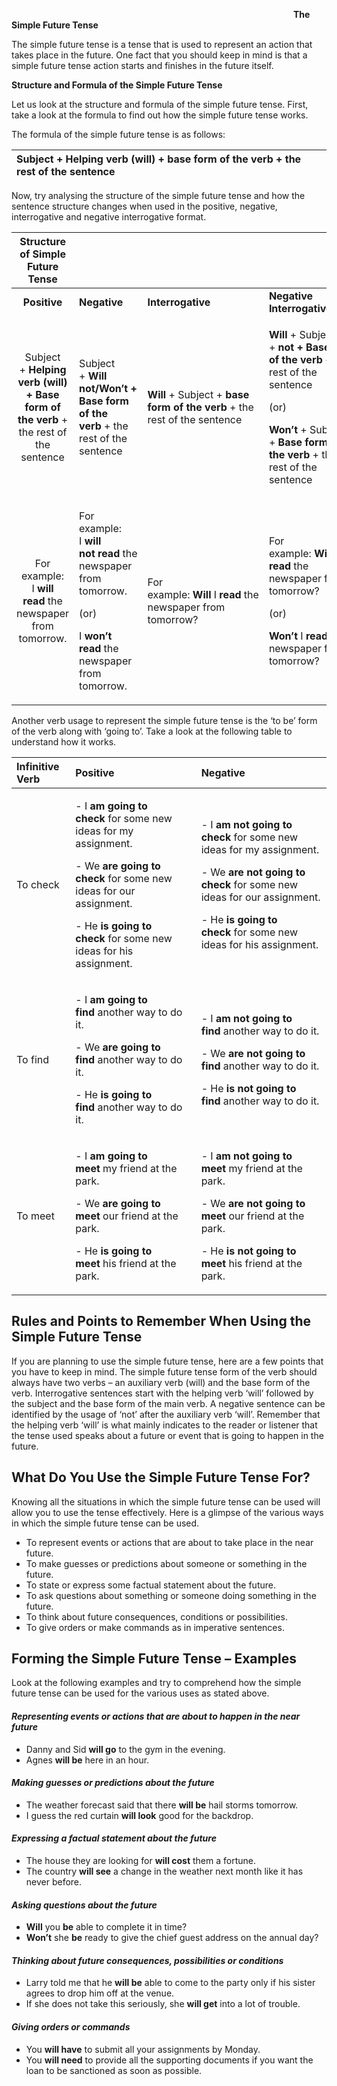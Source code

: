 ﻿`                                                               `**The Simple Future Tense**



The simple future tense is a tense that is used to represent an action that takes place in the future. One fact that you should keep in mind is that a simple future tense action starts and finishes in the future itself.

**Structure and Formula of the Simple Future Tense**

Let us look at the structure and formula of the simple future tense. First, take a look at the formula to find out how the simple future tense works.

The formula of the simple future tense is as follows:

|Subject + **Helping verb (will) + base form of the verb** + the rest of the sentence|
| :- |

Now, try analysing the structure of the simple future tense and how the sentence structure changes when used in the positive, negative, interrogative and negative interrogative format.

|Structure of Simple Future Tense||||
| :-: | :- | :- | :- |
|**Positive**|**Negative**|**Interrogative**|**Negative Interrogative**|
|Subject + **Helping verb (will) + Base form of the verb** + the rest of the sentence|Subject + **Will not/Won’t + Base form of the verb** + the rest of the sentence|**Will** + Subject + **base form of the verb** + the rest of the sentence|<p>**Will** + Subject + **not + Base form of the verb** + the rest of the sentence</p><p>(or)</p><p>**Won’t** + Subject + **Base form of the verb** + the rest of the sentence</p>|
|For example: I **will read** the newspaper from tomorrow.|<p>For example: I **will not** **read** the newspaper from tomorrow.</p><p>(or)</p><p>I **won’t read** the newspaper from tomorrow.</p>|For example: **Will** I **read** the newspaper from tomorrow?|<p>For example: **Will** I **not read** the newspaper from tomorrow?</p><p>(or)</p><p>**Won’t** I **read** the newspaper from tomorrow?</p>|

Another verb usage to represent the simple future tense is the ‘to be’ form of the verb along with ‘going to’. Take a look at the following table to understand how it works.

|**Infinitive Verb**|**Positive**|**Negative**|
| :- | :- | :- |
|To check|<p>- I **am going to check** for some new ideas for my assignment.</p><p>- We **are going to check** for some new ideas for our assignment.</p><p>- He **is going to check** for some new ideas for his assignment.</p>|<p>- I **am not going to check** for some new ideas for my assignment.</p><p>- We **are not going to check** for some new ideas for our assignment.</p><p>- He **is going to check** for some new ideas for his assignment.</p>|
|To find|<p>- I **am going to find** another way to do it.</p><p>- We **are going to find** another way to do it.</p><p>- He **is going to find** another way to do it.</p>|<p>- I **am not going to find** another way to do it.</p><p>- We **are not going to find** another way to do it.</p><p>- He **is not going to find** another way to do it.</p>|
|To meet|<p>- I **am going to meet** my friend at the park.</p><p>- We **are going to meet** our friend at the park.</p><p>- He **is going to meet** his friend at the park.</p>|<p>- I **am not going to meet** my friend at the park.</p><p>- We **are not going to meet** our friend at the park.</p><p>- He **is not going to meet** his friend at the park.</p>|
## **Rules and Points to Remember When Using the Simple Future Tense**
If you are planning to use the simple future tense, here are a few points that you have to keep in mind. The simple future tense form of the verb should always have two verbs – an auxiliary verb (will) and the base form of the verb. Interrogative sentences start with the helping verb ‘will’ followed by the subject and the base form of the main verb. A negative sentence can be identified by the usage of ‘not’ after the auxiliary verb ‘will’. Remember that the helping verb ‘will’ is what mainly indicates to the reader or listener that the tense used speaks about a future or event that is going to happen in the future.
## **What Do You Use the Simple Future Tense For?**
Knowing all the situations in which the simple future tense can be used will allow you to use the tense effectively. Here is a glimpse of the various ways in which the simple future tense can be used.

- To represent events or actions that are about to take place in the near future.
- To make guesses or predictions about someone or something in the future.
- To state or express some factual statement about the future.
- To ask questions about something or someone doing something in the future.
- To think about future consequences, conditions or possibilities.
- To give orders or make commands as in imperative sentences.
## **Forming the Simple Future Tense – Examples**
Look at the following examples and try to comprehend how the simple future tense can be used for the various uses as stated above.
#### *Representing events or actions that are about to happen in the near future*
- Danny and Sid **will go** to the gym in the evening.
- Agnes **will be** here in an hour.
#### *Making guesses or predictions about the future*
- The weather forecast said that there **will be** hail storms tomorrow.
- I guess the red curtain **will look** good for the backdrop.
#### *Expressing a factual statement about the future*
- The house they are looking for **will cost** them a fortune.
- The country **will see** a change in the weather next month like it has never before.
#### *Asking questions about the future*
- **Will** you **be** able to complete it in time?
- **Won’t** she **be** ready to give the chief guest address on the annual day?
#### *Thinking about future consequences, possibilities or conditions*
- Larry told me that he **will be** able to come to the party only if his sister agrees to drop him off at the venue.
- If she does not take this seriously, she **will get** into a lot of trouble.
#### *Giving orders or commands*
- You **will have** to submit all your assignments by Monday.
- You **will need** to provide all the supporting documents if you want the loan to be sanctioned as soon as possible.


